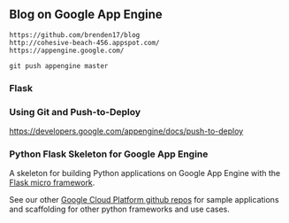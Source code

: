 ## Blog on Google App Engine

~~~
https://github.com/brenden17/blog
http://cohesive-beach-456.appspot.com/
https://appengine.google.com/

git push appengine master

~~~

### Flask

### Using Git and Push-to-Deploy
https://developers.google.com/appengine/docs/push-to-deploy

### Python Flask Skeleton for Google App Engine

A skeleton for building Python applications on Google App Engine with the
[Flask micro framework](http://flask.pocoo.org).

See our other [Google Cloud Platform github
repos](https://github.com/GoogleCloudPlatform) for sample applications and
scaffolding for other python frameworks and use cases.